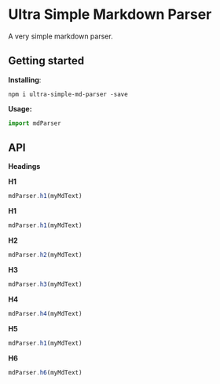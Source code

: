 # Ultra Simple Markdown Parser

A very simple markdown parser.

## Getting started

**Installing**:

```shell
npm i ultra-simple-md-parser -save
```

**Usage:**
```js
import mdParser
```

## API

**Headings**

**H1**
```javascript
mdParser.h1(myMdText)
```

**H1**
```javascript
mdParser.h1(myMdText)
```

**H2**
```javascript
mdParser.h2(myMdText)
```

**H3**
```javascript
mdParser.h3(myMdText)
```

**H4**
```javascript
mdParser.h4(myMdText)
```

**H5**
```javascript
mdParser.h1(myMdText)
```
**H6**
```javascript
mdParser.h6(myMdText)
```

